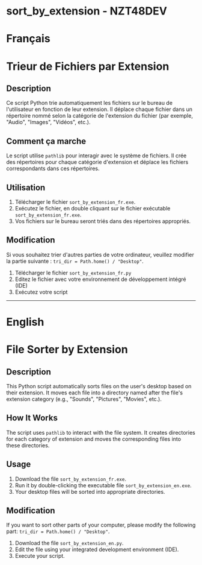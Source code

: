 # sort_by_extension - NZT48DEV

# Français

# Trieur de Fichiers par Extension

## Description
Ce script Python trie automatiquement les fichiers sur le bureau de l'utilisateur en fonction de leur extension. Il déplace chaque fichier dans un répertoire nommé selon la catégorie de l'extension du fichier (par exemple, "Audio", "Images", "Vidéos", etc.).

## Comment ça marche
Le script utilise `pathlib` pour interagir avec le système de fichiers. Il crée des répertoires pour chaque catégorie d'extension et déplace les fichiers correspondants dans ces répertoires.

## Utilisation
1. Télécharger le fichier `sort_by_extension_fr.exe`.
2. Exécutez le fichier, en double cliquant sur le fichier exécutable `sort_by_extension_fr.exe`.
3. Vos fichiers sur le bureau seront triés dans des répertoires appropriés.

## Modification
Si vous souhaitez trier d'autres parties de votre ordinateur, veuillez modifier la partie suivante : `tri_dir = Path.home() / "Desktop"`.

1. Télécharger le fichier `sort_by_extension_fr.py`
2. Editez le fichier avec votre environnement de développement intégré (IDE)
3. Exécutez votre script

_____________________________________________________________________________________________________

# English

# File Sorter by Extension

## Description
This Python script automatically sorts files on the user's desktop based on their extension. It moves each file into a directory named after the file's extension category (e.g., "Sounds", "Pictures", "Movies", etc.).

## How It Works
The script uses `pathlib` to interact with the file system. It creates directories for each category of extension and moves the corresponding files into these directories.

## Usage 
1. Download the file `sort_by_extension_fr.exe`.
2. Run it by double-clicking the executable file `sort_by_extension_en.exe`.
3. Your desktop files will be sorted into appropriate directories.

## Modification
If you want to sort other parts of your computer, please modify the following part: `tri_dir = Path.home() / "Desktop"`.

1. Download the file `sort_by_extension_en.py`.
2. Edit the file using your integrated development environment (IDE).
3. Execute your script.
